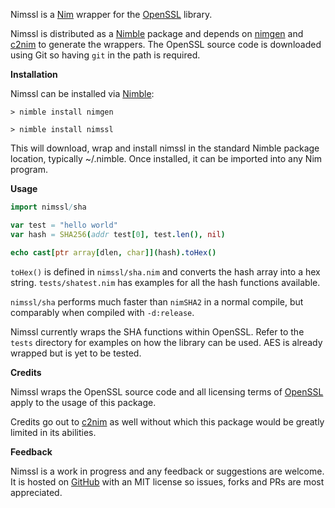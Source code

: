 Nimssl is a [Nim](https://nim-lang.org/) wrapper for the [OpenSSL](https://github.com/openssl/openssl) library.

Nimssl is distributed as a [Nimble](https://github.com/nim-lang/nimble) package and depends on [nimgen](https://github.com/genotrance/nimgen) and [c2nim](https://github.com/nim-lang/c2nim/) to generate the wrappers. The OpenSSL source code is downloaded using Git so having ```git``` in the path is required.

__Installation__

Nimssl can be installed via [Nimble](https://github.com/nim-lang/nimble):

```
> nimble install nimgen

> nimble install nimssl
```

This will download, wrap and install nimssl in the standard Nimble package location, typically ~/.nimble. Once installed, it can be imported into any Nim program.

__Usage__

```nim
import nimssl/sha

var test = "hello world"
var hash = SHA256(addr test[0], test.len(), nil)

echo cast[ptr array[dlen, char]](hash).toHex()
```

```toHex()``` is defined in ```nimssl/sha.nim``` and converts the hash array into a hex string. ```tests/shatest.nim``` has examples for all the hash functions available.

```nimssl/sha``` performs much faster than ```nimSHA2``` in a normal compile, but comparably when compiled with ```-d:release```.

Nimssl currently wraps the SHA functions within OpenSSL. Refer to the ```tests``` directory for examples on how the library can be used. AES is already wrapped but is yet to be tested.

__Credits__

Nimssl wraps the OpenSSL source code and all licensing terms of [OpenSSL](https://www.openssl.org/source/license.html) apply to the usage of this package.

Credits go out to [c2nim](https://github.com/nim-lang/c2nim/) as well without which this package would be greatly limited in its abilities.

__Feedback__

Nimssl is a work in progress and any feedback or suggestions are welcome. It is hosted on [GitHub](https://github.com/genotrance/nimssl) with an MIT license so issues, forks and PRs are most appreciated.
